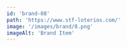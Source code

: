 ```yaml
---
id: 'brand-08'
path: 'https://www.stf-loterios.com/'
image: '/images/brand/8.png'
imageAlt: 'Brand Item'
---
```

